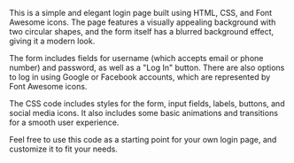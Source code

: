 This is a simple and elegant login page built using HTML, CSS, and Font Awesome icons. The page features a visually appealing background with two circular shapes, and the form itself has a blurred background effect, giving it a modern look.

The form includes fields for username (which accepts email or phone number) and password, as well as a "Log In" button. There are also options to log in using Google or Facebook accounts, which are represented by Font Awesome icons.

The CSS code includes styles for the form, input fields, labels, buttons, and social media icons. It also includes some basic animations and transitions for a smooth user experience.

Feel free to use this code as a starting point for your own login page, and customize it to fit your needs.
